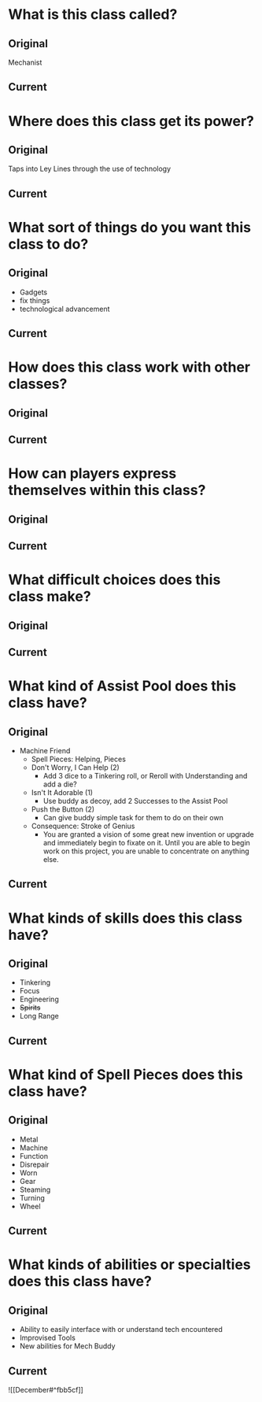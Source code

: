 # What is this class called?
## Original
Mechanist

## Current


# Where does this class get its power?
## Original
Taps into Ley Lines through the use of technology

## Current


# What sort of things do you want this class to do?
## Original
- Gadgets
- fix things
- technological advancement

## Current


# How does this class work with other classes?
## Original


## Current


# How can players express themselves within this class?
## Original


## Current


# What difficult choices does this class make?
## Original


## Current


# What kind of Assist Pool does this class have?
## Original
- Machine Friend
	- Spell Pieces: Helping, Pieces
	- Don't Worry, I Can Help (2)
		- Add 3 dice to a Tinkering roll, or Reroll with Understanding and add a die?
	- Isn't It Adorable (1)
		- Use buddy as decoy, add 2 Successes to the Assist Pool
	- Push the Button (2)
		- Can give buddy simple task for them to do on their own
	- Consequence: Stroke of Genius
		- You are granted a vision of some great new invention or upgrade and immediately begin to fixate on it. Until you are able to begin work on this project, you are unable to concentrate on anything else.

## Current


# What kinds of skills does this class have?
## Original
- Tinkering
- Focus
- Engineering
- ~~Spirits~~
- Long Range

## Current


# What kind of Spell Pieces does this class have?
## Original
- Metal
- Machine
- Function
- Disrepair
- Worn
- Gear
- Steaming
- Turning
- Wheel

## Current


# What kinds of abilities or specialties does this class have?
## Original
- Ability to easily interface with or understand tech encountered
- Improvised Tools
- New abilities for Mech Buddy

## Current

![[December#^fbb5cf]]
